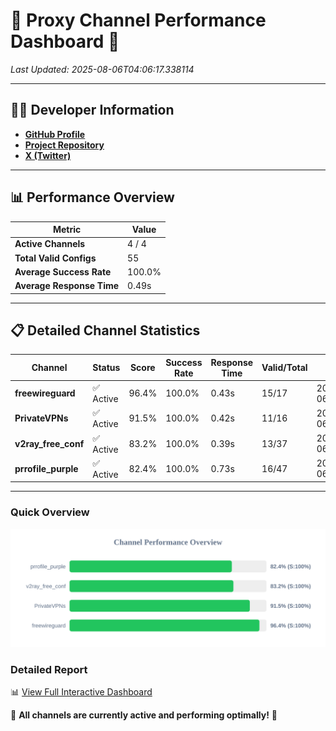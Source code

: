 # 🌟 Proxy Channel Performance Dashboard 🌟

_Last Updated: 2025-08-06T04:06:17.338114_

---

## 👩‍💻 Developer Information

- **[GitHub Profile](https://github.com/4n0nymou3)**  
- **[Project Repository](https://github.com/4n0nymou3/multi-proxy-config-fetcher)**  
- **[X (Twitter)](https://x.com/4n0nymou3)**  

---

## 📊 Performance Overview

| Metric                | Value       |
|-----------------------|-------------|
| **Active Channels**   | 4 / 4       |
| **Total Valid Configs** | 55          |
| **Average Success Rate** | 100.0%      |
| **Average Response Time** | 0.49s       |

---

## 📋 Detailed Channel Statistics

| Channel          | Status     | Score  | Success Rate | Response Time | Valid/Total | Last Success               |
|------------------|------------|--------|--------------|---------------|-------------|----------------------------|
| **freewireguard**  | ✅ Active  | 96.4%  | 100.0% | 0.43s         | 15/17       | 2025-08-06T04:06:17.336343 |
| **PrivateVPNs**  | ✅ Active  | 91.5%  | 100.0% | 0.42s         | 11/16       | 2025-08-06T04:06:16.881521 |
| **v2ray_free_conf**  | ✅ Active  | 83.2%  | 100.0% | 0.39s         | 13/37       | 2025-08-06T04:06:16.417244 |
| **prrofile_purple**  | ✅ Active  | 82.4%  | 100.0% | 0.73s         | 16/47       | 2025-08-06T04:06:15.983836 |

---

### Quick Overview
<div align="center">
  <a href="https://raw.githubusercontent.com/nullluser/NullRepo/refs/heads/main/assets/channel_stats_chart.svg">
    <img src="https://raw.githubusercontent.com/nullluser/NullRepo/refs/heads/main/assets/channel_stats_chart.svg" alt="Source Performance Statistics" width="800">
  </a>
</div>

### Detailed Report
📊 [View Full Interactive Dashboard](https://htmlpreview.github.io/?https://github.com/nullluser/NullRepo/blob/main/assets/performance_report.html)

🎉 **All channels are currently active and performing optimally!** 🎉
